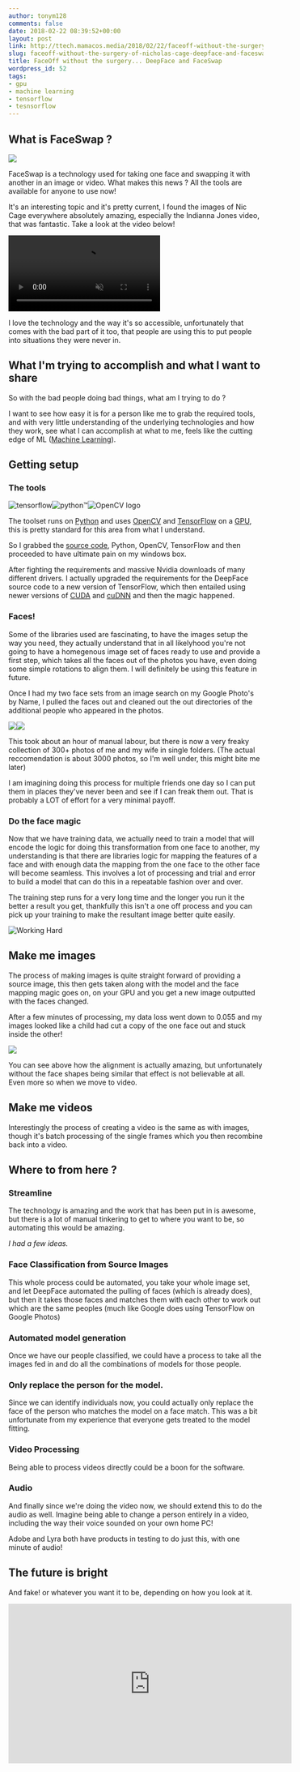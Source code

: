 ```yaml
---
author: tonym128
comments: false
date: 2018-02-22 08:39:52+00:00
layout: post
link: http://ttech.mamacos.media/2018/02/22/faceoff-without-the-surgery-of-nicholas-cage-deepface-and-faceswap/
slug: faceoff-without-the-surgery-of-nicholas-cage-deepface-and-faceswap
title: FaceOff without the surgery... DeepFace and FaceSwap
wordpress_id: 52
tags:
- gpu
- machine learning
- tensorflow
- tesnsorflow
---
```


## What is FaceSwap ?
![](/images/2018/02/FaceMask.jpg)

FaceSwap is a technology used for taking one face and swapping it with another in an image or video. What makes this news ? All the tools are available for anyone to use now!

It's an interesting topic and it's pretty current, I found the images of Nic Cage everywhere absolutely amazing, especially the Indianna Jones video, that was fantastic. Take a look at the video below!

<video muted controls>
    <source src="https://thumbs.gfycat.com/FlawlessForthrightAmericanshorthair-mobile.mp4" type="video/mp4">
</video>

I love the technology and the way it's so accessible, unfortunately that comes with the bad part of it too, that people are using this to put people into situations they were never in.


## What I'm trying to accomplish and what I want to share


So with the bad people doing bad things, what am I trying to do ?

I want to see how easy it is for a person like me to grab the required tools, and with very little understanding of the underlying technologies and how they work, see what I can accomplish at what to me, feels like the cutting edge of ML ([Machine Learning](https://en.wikipedia.org/wiki/Machine_learning)).


## Getting setup




### The tools


![tensorflow](/images/2018/02/tensorflow.png)![python™](/images/2019/08/python-logo.png)![OpenCV logo](/images/2018/02/opencv.png)

The toolset runs on [Python](https://www.python.org/) and uses [OpenCV](https://opencv.org/) and [TensorFlow](https://www.tensorflow.org/) on a [GPU](http://www.nvidia.com/object/what-is-gpu-computing.html), this is pretty standard for this area from what I understand.

So I grabbed the [source code](https://github.com/deepfakes/faceswap), Python, OpenCV, TensorFlow and then proceeded to have ultimate pain on my windows box.

After fighting the requirements and massive Nvidia downloads of many different drivers. I actually upgraded the requirements for the DeepFace source code to a new version of TensorFlow, which then entailed using newer versions of [CUDA](https://www.geforce.com/hardware/technology/cuda) and [cuDNN](https://developer.nvidia.com/cudnn) and then the magic happened.


### Faces!


Some of the libraries used are fascinating, to have the images setup the way you need, they actually understand that in all likelyhood you're not going to have a homegenous image set of faces ready to use and provide a first step, which takes all the faces out of the photos you have, even doing some simple rotations to align them. I will definitely be using this feature in future.

Once I had my two face sets from an image search on my Google Photo's by Name, I pulled the faces out and cleaned out the out directories of the additional people who appeared in the photos.

![](/images/2018/02/Blurreed-Image-Search.png)![](/images/2018/02/Blurreed-Image-Search-1.png)

This took about an hour of manual labour, but there is now a very freaky collection of 300+ photos of me and my wife in single folders. (The actual reccomendation is about 3000 photos, so I'm well under, this might bite me later)

I am imagining doing this process for multiple friends one day so I can put them in places they've never been and see if I can freak them out. That is probably a LOT of effort for a very minimal payoff.


### Do the face magic


Now that we have training data, we actually need to train a model that will encode the logic for doing this transformation from one face to another, my understanding is that there are libraries logic for mapping the features of a face and with enough data the mapping from the one face to the other face will become seamless. This involves a lot of processing and trial and error to build a model that can do this in a repeatable fashion over and over.

The training step runs for a very long time and the longer you run it the better a result you get, thankfully this isn't a one off process and you can pick up your training to make the resultant image better quite easily.

![Working Hard](/images/2018/02/Working-Hard.png)


## Make me images


The process of making images is quite straight forward of providing a source image, this then gets taken along with the model and the face mapping magic goes on, on your GPU and you get a new image outputted with the faces changed.

After a few minutes of processing, my data loss went down to 0.055 and my images looked like a child had cut a copy of the one face out and stuck inside the other!

![](/images/2018/02/FaceSwap.png)

You can see above how the alignment is actually amazing, but unfortunately without the face shapes being similar that effect is not believable at all. Even more so when we move to video.


## Make me videos


Interestingly the process of creating a video is the same as with images, though it's batch processing of the single frames which you then recombine back into a video.


## Where to from here ?




### Streamline


The technology is amazing and the work that has been put in is awesome, but there is a lot of manual tinkering to get to where you want to be, so automating this would be amazing.

*I had a few ideas.*


### Face Classification from Source Images


This whole process could be automated, you take your whole image set, and let DeepFace automated the pulling of faces (which is already does), but then it takes those faces and matches them with each other to work out which are the same peoples (much like Google does using TensorFlow on Google Photos)


### Automated model generation


Once we have our people classified, we could have a process to take all the images fed in and do all the combinations of models for those people.


### Only replace the person for the model.


Since we can identify individuals now, you could actually only replace the face of the person who matches the model on a face match. This was a bit unfortunate from my experience that everyone gets treated to the model fitting.


### Video Processing


Being able to process videos directly could be a boon for the software.


### Audio


And finally since we're doing the video now, we should extend this to do the audio as well. Imagine being able to change a person entirely in a video, including the way their voice sounded on your own home PC!

Adobe and Lyra both have products in testing to do just this, with one minute of audio!


## The future is bright


And fake! or whatever you want it to be, depending on how you look at it.

<iframe width="560" height="315" src="https://www.youtube.com/embed/4hMa-gKljhw" frameborder="0" allow="accelerometer; autoplay; encrypted-media; gyroscope; picture-in-picture" allowfullscreen></iframe>
